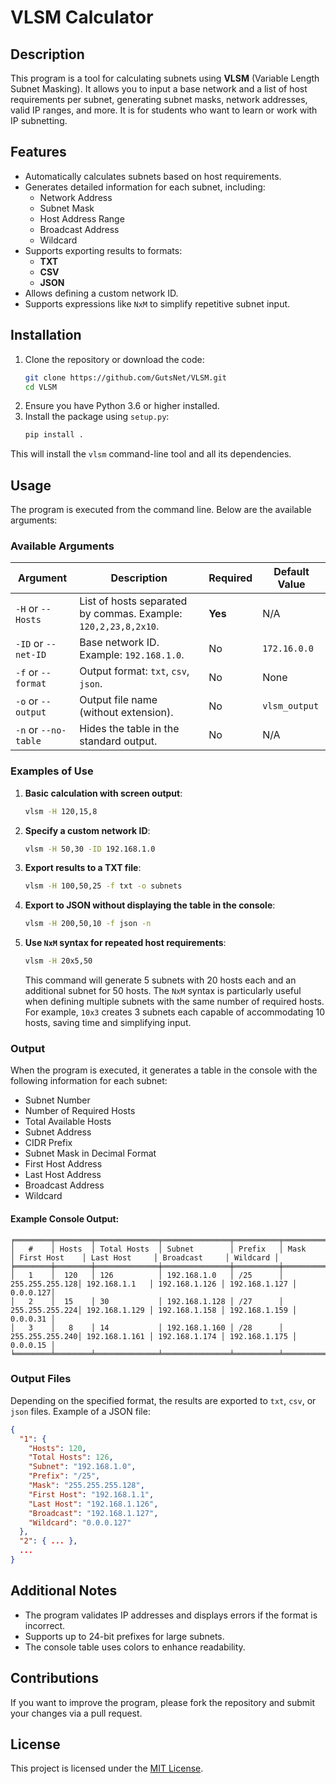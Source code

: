 # VLSM Calculator

## Description

This program is a tool for calculating subnets using **VLSM** (Variable Length Subnet Masking). It allows you to input a base network and a list of host requirements per subnet, generating subnet masks, network addresses, valid IP ranges, and more. It is for students who want to learn or work with IP subnetting.

## Features

- Automatically calculates subnets based on host requirements.
- Generates detailed information for each subnet, including:
  - Network Address
  - Subnet Mask
  - Host Address Range
  - Broadcast Address
  - Wildcard
- Supports exporting results to formats:
  - **TXT**
  - **CSV**
  - **JSON**
- Allows defining a custom network ID.
- Supports expressions like `NxM` to simplify repetitive subnet input.

## Installation

1. Clone the repository or download the code:
   ```bash
   git clone https://github.com/GutsNet/VLSM.git
   cd VLSM
   ```
2. Ensure you have Python 3.6 or higher installed.
3. Install the package using `setup.py`:
   ```bash
   pip install .
   ```

This will install the `vlsm` command-line tool and all its dependencies.

## Usage

The program is executed from the command line. Below are the available arguments:

### Available Arguments

| Argument         | Description                                                                                 | Required   | Default Value             |
|-------------------|---------------------------------------------------------------------------------------------|------------|---------------------------|
| `-H` or `--Hosts`| List of hosts separated by commas. Example: `120,2,23,8,2x10`.                              | **Yes**    | N/A                       |
| `-ID` or `--net-ID`| Base network ID. Example: `192.168.1.0`.                                                  | No         | `172.16.0.0`              |
| `-f` or `--format`| Output format: `txt`, `csv`, `json`.                                                      | No         | None                      |
| `-o` or `--output`| Output file name (without extension).                                                     | No         | `vlsm_output`             |
| `-n` or `--no-table`| Hides the table in the standard output.                                                  | No         | N/A                       |

### Examples of Use

1. **Basic calculation with screen output**:
   ```bash
   vlsm -H 120,15,8
   ```

2. **Specify a custom network ID**:
   ```bash
   vlsm -H 50,30 -ID 192.168.1.0
   ```

3. **Export results to a TXT file**:
   ```bash
   vlsm -H 100,50,25 -f txt -o subnets
   ```

4. **Export to JSON without displaying the table in the console**:
   ```bash
   vlsm -H 200,50,10 -f json -n
   ```

5. **Use `NxM` syntax for repeated host requirements**:
   ```bash
   vlsm -H 20x5,50
   ```
   This command will generate 5 subnets with 20 hosts each and an additional subnet for 50 hosts. The `NxM` syntax is particularly useful when defining multiple subnets with the same number of required hosts. For example, `10x3` creates 3 subnets each capable of accommodating 10 hosts, saving time and simplifying input.

### Output

When the program is executed, it generates a table in the console with the following information for each subnet:

- Subnet Number
- Number of Required Hosts
- Total Available Hosts
- Subnet Address
- CIDR Prefix
- Subnet Mask in Decimal Format
- First Host Address
- Last Host Address
- Broadcast Address
- Wildcard

#### Example Console Output:

```
╒════════╤════════╤══════════════╤═══════════════╤══════════╤═══════════════╤═══════════════╤═══════════════╤═══════════════╤══════════╕
│   #    │ Hosts  │ Total Hosts  │ Subnet        │ Prefix   │ Mask          │ First Host    │ Last Host     │ Broadcast     │ Wildcard │
╞════════╪════════╪══════════════╪═══════════════╪══════════╪═══════════════╪═══════════════╪═══════════════╪═══════════════╪══════════╡
│   1    │  120   │ 126          │ 192.168.1.0   │ /25      │ 255.255.255.128│ 192.168.1.1   │ 192.168.1.126 │ 192.168.1.127 │ 0.0.0.127│
│   2    │  15    │ 30           │ 192.168.1.128 │ /27      │ 255.255.255.224│ 192.168.1.129 │ 192.168.1.158 │ 192.168.1.159 │ 0.0.0.31 │
│   3    │   8    │ 14           │ 192.168.1.160 │ /28      │ 255.255.255.240│ 192.168.1.161 │ 192.168.1.174 │ 192.168.1.175 │ 0.0.0.15 │
╘════════╧════════╧══════════════╧═══════════════╧══════════╧═══════════════╧═══════════════╧═══════════════╧═══════════════╧══════════╛
```

### Output Files

Depending on the specified format, the results are exported to `txt`, `csv`, or `json` files. Example of a JSON file:

```json
{
  "1": {
    "Hosts": 120,
    "Total Hosts": 126,
    "Subnet": "192.168.1.0",
    "Prefix": "/25",
    "Mask": "255.255.255.128",
    "First Host": "192.168.1.1",
    "Last Host": "192.168.1.126",
    "Broadcast": "192.168.1.127",
    "Wildcard": "0.0.0.127"
  },
  "2": { ... },
  ...
}
```

## Additional Notes

- The program validates IP addresses and displays errors if the format is incorrect.
- Supports up to 24-bit prefixes for large subnets.
- The console table uses colors to enhance readability.

## Contributions

If you want to improve the program, please fork the repository and submit your changes via a pull request.

## License

This project is licensed under the [MIT License](LICENSE).
